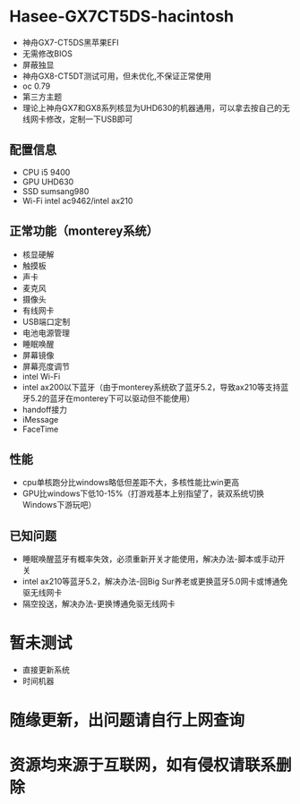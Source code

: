 # Hasee-GX7CT5DS-hacintosh

 - 神舟GX7-CT5DS黑苹果EFI
 - 无需修改BIOS
 - 屏蔽独显
 - 神舟GX8-CT5DT测试可用，但未优化,不保证正常使用
 - oc 0.79
 - 第三方主题
 - 理论上神舟GX7和GX8系列核显为UHD630的机器通用，可以拿去按自己的无线网卡修改，定制一下USB即可

## 配置信息

 - CPU i5 9400
 - GPU UHD630
 - SSD sumsang980
 - Wi-Fi intel ac9462/intel ax210

## 正常功能（monterey系统）

 - 核显硬解
 - 触摸板
 - 声卡
 - 麦克风
 - 摄像头
 - 有线网卡
 - USB端口定制
 - 电池电源管理
 - 睡眠唤醒
 - 屏幕镜像
 - 屏幕亮度调节
 - intel Wi-Fi
 - intel ax200以下蓝牙（由于monterey系统砍了蓝牙5.2，导致ax210等支持蓝牙5.2的蓝牙在monterey下可以驱动但不能使用）
 - handoff接力
 - iMessage
 - FaceTime

## 性能

 - cpu单核跑分比windows略低但差距不大，多核性能比win更高
 - GPU比windows下低10-15%（打游戏基本上别指望了，装双系统切换Windows下游玩吧）

## 已知问题

 - 睡眠唤醒蓝牙有概率失效，必须重新开关才能使用，解决办法-脚本或手动开关
 - intel ax210等蓝牙5.2，解决办法-回Big Sur养老或更换蓝牙5.0网卡或博通免驱无线网卡
 - 隔空投送，解决办法-更换博通免驱无线网卡

# 暂未测试

 - 直接更新系统
 - 时间机器

# 随缘更新，出问题请自行上网查询

# 资源均来源于互联网，如有侵权请联系删除



   


